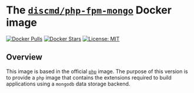 # The [`discmd/php-fpm-mongo`](https://hub.docker.com/r/discmd/php-fpm-mongo/) Docker image

[![Docker Pulls](https://img.shields.io/docker/pulls/discmd/php-fpm-mongo.svg)](https://hub.docker.com/r/discmd/php-fpm-mongo/)
[![Docker Stars](https://img.shields.io/docker/stars/discmd/php-fpm-mongo.svg)](https://hub.docker.com/r/discmd/php-fpm-mongo/)
[![License: MIT](https://img.shields.io/badge/License-MIT-yellow.svg)](https://opensource.org/licenses/MIT)

## Overview

This image is based in the official [`php`](https://hub.docker.com/_/php/) image. The purpose of this version is to provide a `php` image that contains the extensions required to build applications using a `mongodb` data storage backend.

